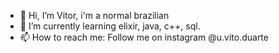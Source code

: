 - 👋 Hi, I’m Vitor, i'm a normal brazilian
- 👀 I’m currently learning elixir, java, c++, sql.
- 📫 How to reach me: Follow me on instagram @u.vito.duarte
